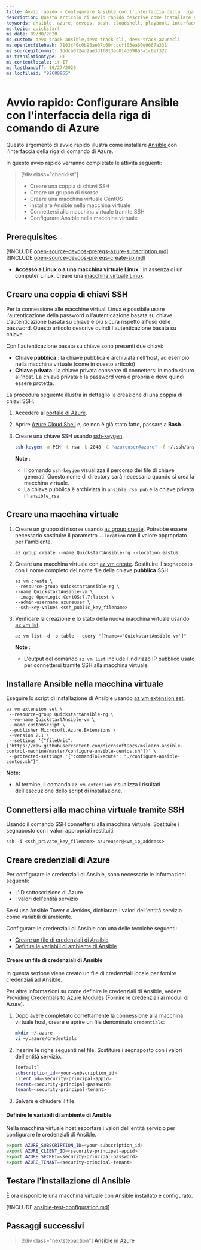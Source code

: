 ```yaml
---
title: Avvio rapido - Configurare Ansible con l'interfaccia della riga di comando di Azure
description: Questo articolo di avvio rapido descrive come installare e configurare Ansible per gestire le risorse di Azure in Ubuntu, CentOS e SLES
keywords: ansible, azure, devops, bash, cloudshell, playbook, interfaccia della riga di comando di azure
ms.topic: quickstart
ms.date: 09/30/2020
ms.custom: devx-track-ansible,devx-track-cli, devx-track-azurecli
ms.openlocfilehash: 7103c40c0b95ae07c60fcccff03ea60e9667a331
ms.sourcegitcommit: 1ddcb0f24d2ae3d1f813ec0f4369865a1c6ef322
ms.translationtype: HT
ms.contentlocale: it-IT
ms.lasthandoff: 10/27/2020
ms.locfileid: "92688955"
---
```

# <a name="quickstart-configure-ansible-using-azure-cli"></a>Avvio rapido: Configurare Ansible con l'interfaccia della riga di comando di Azure

Questo argomento di avvio rapido illustra come installare [Ansible ](https://docs.ansible.com/) con l'interfaccia della riga di comando di Azure.

In questo avvio rapido verranno completate le attività seguenti:

> [!div class="checklist"]
> * Creare una coppia di chiavi SSH
> * Creare un gruppo di risorse
> * Creare una macchina virtuale CentOS 
> * Installare Ansible nella macchina virtuale
> * Connettersi alla macchina virtuale tramite SSH
> * Configurare Ansible nella macchina virtuale

## <a name="prerequisites"></a>Prerequisites

[!INCLUDE [open-source-devops-prereqs-azure-subscription.md](../includes/open-source-devops-prereqs-azure-subscription.md)]
[!INCLUDE [open-source-devops-prereqs-create-sp.md](../includes/open-source-devops-prereqs-create-service-principal.md)]
- **Accesso a Linux o a una macchina virtuale Linux** : in assenza di un computer Linux, creare una [macchina virtuale Linux](/azure/virtual-network/quick-create-cli).

## <a name="create-an-ssh-key-pair"></a>Creare una coppia di chiavi SSH

Per la connessione alle macchine virtuali Linux è possibile usare l'autenticazione della password o l'autenticazione basata su chiave. L'autenticazione basata su chiave è più sicura rispetto all'uso delle password. Questo articolo descrive quindi l'autenticazione basata su chiave.

Con l'autenticazione basata su chiave sono presenti due chiavi:

- **Chiave pubblica** : la chiave pubblica è archiviata nell'host, ad esempio nella macchina virtuale (come in questo articolo)
- **Chiave privata** : la chiave privata consente di connettersi in modo sicuro all'host. La chiave privata è la password vera e propria e deve quindi essere protetta.
        
La procedura seguente illustra in dettaglio la creazione di una coppia di chiavi SSH.

1. Accedere al [portale di Azure](https://portal.azure.com).

1. Aprire [Azure Cloud Shell](/azure/cloud-shell/overview) e, se non è già stato fatto, passare a **Bash** .

1. Creare una chiave SSH usando [ssh-keygen](https://www.ssh.com/ssh/keygen/).

    ```bash
    ssh-keygen -m PEM -t rsa -b 2048 -C "azureuser@azure" -f ~/.ssh/ansible_rsa -N ""
    ```

    **Note** :

    - Il comando `ssh-keygen` visualizza il percorso dei file di chiave generati. Questo nome di directory sarà necessario quando si crea la macchina virtuale.
    - La chiave pubblica è archiviata in `ansible_rsa.pub` e la chiave privata in `ansible_rsa`.

## <a name="create-a-virtual-machine"></a>Creare una macchina virtuale

1. Creare un gruppo di risorse usando [az group create](/cli/azure/group#az-group-create). Potrebbe essere necessario sostituire il parametro `--location` con il valore appropriato per l'ambiente.

    ```azurecli
    az group create --name QuickstartAnsible-rg --location eastus
    ```

1. Creare una macchina virtuale con [az vm create](/cli/azure/vm#az-vm-create). Sostituire il segnaposto con il nome completo del nome file della chiave **pubblica** SSH.

    ```azurecli
    az vm create \
    --resource-group QuickstartAnsible-rg \
    --name QuickstartAnsible-vm \
    --image OpenLogic:CentOS:7.7:latest \
    --admin-username azureuser \
    --ssh-key-values <ssh_public_key_filename>
    ```

1. Verificare la creazione e lo stato della nuova macchina virtuale usando [az vm list](/cli/azure/vm#az-vm-list).

    ```azurecli
    az vm list -d -o table --query "[?name=='QuickstartAnsible-vm']"
    ```

    **Note** :

    - L'output del comando `az vm list` include l'indirizzo IP pubblico usato per connettersi tramite SSH alla macchina virtuale.

## <a name="install-ansible-on-the-virtual-machine"></a>Installare Ansible nella macchina virtuale

Eseguire lo script di installazione di Ansible usando [az vm extension set](/cli/azure/vm/extension?#az-vm-extension-set).

```azurecli
az vm extension set \
 --resource-group QuickstartAnsible-rg \
 --vm-name QuickstartAnsible-vm \
 --name customScript \
 --publisher Microsoft.Azure.Extensions \
 --version 2.1 \
 --settings '{"fileUris":["https://raw.githubusercontent.com/MicrosoftDocs/mslearn-ansible-control-machine/master/configure-ansible-centos.sh"]}' \
 --protected-settings '{"commandToExecute": "./configure-ansible-centos.sh"}'
```

**Note:**

- Al termine, il comando `az vm extension` visualizza i risultati dell'esecuzione dello script di installazione.

## <a name="connect-to-your-virtual-machine-via-ssh"></a>Connettersi alla macchina virtuale tramite SSH

Usando il comando SSH connettersi alla macchina virtuale. Sostituire i segnaposto con i valori appropriati restituiti.

```azurecli
ssh -i <ssh_private_key_filename> azureuser@<vm_ip_address>
```

## <a name="create-azure-credentials"></a>Creare credenziali di Azure

Per configurare le credenziali di Ansible, sono necessarie le informazioni seguenti:

* L'ID sottoscrizione di Azure
* I valori dell'entità servizio

Se si usa Ansible Tower o Jenkins, dichiarare i valori dell'entità servizio come variabili di ambiente.

Configurare le credenziali di Ansible con una delle tecniche seguenti:

- [Creare un file di credenziali di Ansible](#file-credentials)
- [Definire le variabili di ambiente di Ansible](#env-credentials)

#### <a name="span-idfile-credentials-create-ansible-credentials-file"></a><span id="file-credentials"/> Creare un file di credenziali di Ansible

In questa sezione viene creato un file di credenziali locale per fornire credenziali ad Ansible.

Per altre informazioni su come definire le credenziali di Ansible, vedere [Providing Credentials to Azure Modules](https://docs.ansible.com/ansible/guide_azure.html#providing-credentials-to-azure-modules) (Fornire le credenziali ai moduli di Azure).

1. Dopo avere completato correttamente la connessione alla macchina virtuale host, creare e aprire un file denominato `credentials`:

    ```bash
    mkdir ~/.azure
    vi ~/.azure/credentials
    ```

1. Inserire le righe seguenti nel file. Sostituire i segnaposto con i valori dell'entità servizio.

    ```bash
    [default]
    subscription_id=<your-subscription_id>
    client_id=<security-principal-appid>
    secret=<security-principal-password>
    tenant=<security-principal-tenant>
    ```

1. Salvare e chiudere il file.

#### <a name="span-idenv-credentialsdefine-ansible-environment-variables"></a><span id="env-credentials"/>Definire le variabili di ambiente di Ansible

Nella macchina virtuale host esportare i valori dell'entità servizio per configurare le credenziali di Ansible.

```bash
export AZURE_SUBSCRIPTION_ID=<your-subscription_id>
export AZURE_CLIENT_ID=<security-principal-appid>
export AZURE_SECRET=<security-principal-password>
export AZURE_TENANT=<security-principal-tenant>
```

## <a name="test-ansible-installation"></a>Testare l'installazione di Ansible

È ora disponibile una macchina virtuale con Ansible installato e configurato.

[!INCLUDE [ansible-test-configuration.md](includes/ansible-test-configuration.md)]

## <a name="next-steps"></a>Passaggi successivi

> [!div class="nextstepaction"]
> [Ansible in Azure](./index.yml)
